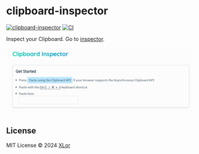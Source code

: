 # clipboard-inspector

[![clipboard-inspector](https://img.shields.io/endpoint?url=https://pages.onekuma.cn/project/clipboard-inspector&label=Inspector)](https://clipboard-inspector.onekuma.cn/)
[![CI](https://github.com/yjl9903/clipboard-inspector/actions/workflows/ci.yml/badge.svg)](https://github.com/yjl9903/clipboard-inspector/actions/workflows/ci.yml)

Inspect your Clipboard. Go to [inspector](https://clipboard-inspector.onekuma.cn/).

![home](https://github.com/yjl9903/clipboard-inspector/blob/main/public/home.png?raw=true)

## License

MIT License © 2024 [XLor](https://github.com/yjl9903)
